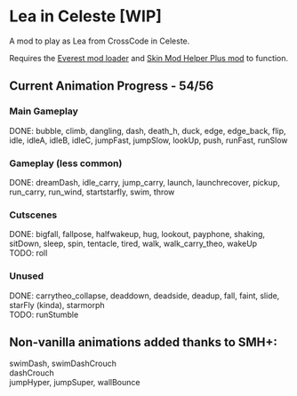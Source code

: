 # Lea in Celeste [WIP]
 A mod to play as Lea from CrossCode in Celeste.
 
 Requires the [Everest mod loader](https://everestapi.github.io/) and [Skin Mod Helper Plus mod](https://gamebanana.com/mods/473796) to function.
 
## Current Animation Progress - 54/56
### Main Gameplay
 DONE: bubble, climb, dangling, dash, death_h, duck, edge, edge_back, flip, idle, idleA, idleB, idleC, jumpFast, jumpSlow, lookUp, push, runFast, runSlow

### Gameplay (less common)
 DONE: dreamDash, idle_carry, jump_carry, launch, launchrecover, pickup, run_carry, run_wind, startstarfly, swim, throw
 
### Cutscenes
 DONE: bigfall, fallpose, halfwakeup, hug, lookout, payphone, shaking, sitDown, sleep, spin, tentacle, tired, walk, walk_carry_theo, wakeUp  
 TODO: roll
 
### Unused
 DONE: carrytheo_collapse, deaddown, deadside, deadup, fall, faint, slide, starFly (kinda), starmorph  
 TODO: runStumble
 
## Non-vanilla animations added thanks to SMH+:
 swimDash, swimDashCrouch  
 dashCrouch  
 jumpHyper, jumpSuper, wallBounce